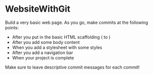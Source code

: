 # WebsiteWithGit
Build a very basic web page. As you go, make commits at the following points:

- After you put in the basic HTML scaffolding (<DOCTYPE html> to </html>)
- After you add some body content
- When you add a stylesheet with some styles
- After you add a navigation bar
- When your project is complete

Make sure to leave descriptive commit messages for each commit!
